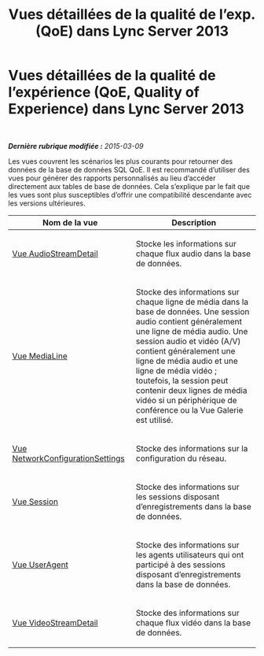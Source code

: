 ﻿---
title: "Vues détaillées de la qualité de l’exp. (QoE) dans Lync Server 2013"
TOCtitle: "Vues détaillées de la qualité de l’exp. (QoE) dans Lync Server 2013"
ms:assetid: 6a658318-a317-4546-a44c-a9c473d8e86a
ms:mtpsurl: https://technet.microsoft.com/fr-fr/library/JJ688081(v=OCS.15)
ms:contentKeyID: 49891382
ms.date: 05/20/2016
mtps_version: v=OCS.15
ms.translationtype: HT
---

# Vues détaillées de la qualité de l’expérience (QoE, Quality of Experience) dans Lync Server 2013

 

_**Dernière rubrique modifiée :** 2015-03-09_

Les vues couvrent les scénarios les plus courants pour retourner des données de la base de données SQL QoE. Il est recommandé d’utiliser des vues pour générer des rapports personnalisés au lieu d’accéder directement aux tables de base de données. Cela s’explique par le fait que les vues sont plus susceptibles d’offrir une compatibilité descendante avec les versions ultérieures.


<table>
<colgroup>
<col style="width: 50%" />
<col style="width: 50%" />
</colgroup>
<thead>
<tr class="header">
<th>Nom de la vue</th>
<th>Description</th>
</tr>
</thead>
<tbody>
<tr class="odd">
<td><p><a href="lync-server-2013-audiostreamdetail-view.md">Vue AudioStreamDetail</a></p></td>
<td><p>Stocke les informations sur chaque flux audio dans la base de données.</p></td>
</tr>
<tr class="even">
<td><p><a href="lync-server-2013-medialine-view.md">Vue MediaLine</a></p></td>
<td><p>Stocke des informations sur chaque ligne de média dans la base de données. Une session audio contient généralement une ligne de média audio. Une session audio et vidéo (A/V) contient généralement une ligne de média audio et une ligne de média vidéo ; toutefois, la session peut contenir deux lignes de média vidéo si un périphérique de conférence ou la Vue Galerie est utilisé.</p></td>
</tr>
<tr class="odd">
<td><p><a href="lync-server-2013-networkconfigurationsettings-view.md">Vue NetworkConfigurationSettings</a></p></td>
<td><p>Stocke des informations sur la configuration du réseau.</p></td>
</tr>
<tr class="even">
<td><p><a href="lync-server-2013-session-view.md">Vue Session</a></p></td>
<td><p>Stocke des informations sur les sessions disposant d’enregistrements dans la base de données.</p></td>
</tr>
<tr class="odd">
<td><p><a href="lync-server-2013-useragent-view.md">Vue UserAgent</a></p></td>
<td><p>Stocke des informations sur les agents utilisateurs qui ont participé à des sessions disposant d’enregistrements dans la base de données.</p></td>
</tr>
<tr class="even">
<td><p><a href="lync-server-2013-videostreamdetail-view.md">Vue VideoStreamDetail</a></p></td>
<td><p>Stocke des informations sur chaque flux vidéo dans la base de données.</p></td>
</tr>
</tbody>
</table>

